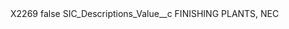 <?xml version="1.0" encoding="UTF-8"?>
<CustomMetadata xmlns="http://soap.sforce.com/2006/04/metadata" xmlns:xsi="http://www.w3.org/2001/XMLSchema-instance" xmlns:xsd="http://www.w3.org/2001/XMLSchema">
    <label>X2269</label>
    <protected>false</protected>
    <values>
        <field>SIC_Descriptions_Value__c</field>
        <value xsi:type="xsd:string">FINISHING PLANTS, NEC</value>
    </values>
</CustomMetadata>
